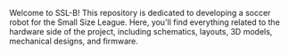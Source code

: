 Welcome to SSL-B! This repository is dedicated to developing a soccer robot for the Small Size League. Here, you'll find everything related to the hardware side of the project, including schematics, layouts, 3D models, mechanical designs, and firmware.
